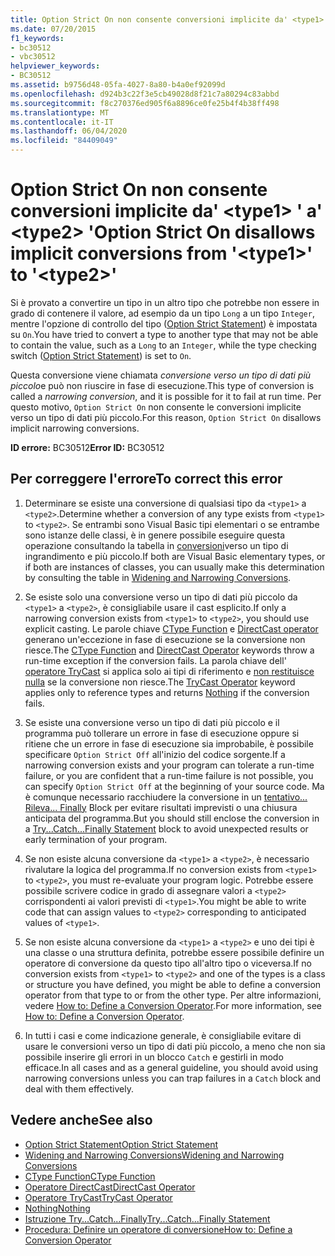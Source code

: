 ```yaml
---
title: Option Strict On non consente conversioni implicite da' <type1> ' a' <type2> '
ms.date: 07/20/2015
f1_keywords:
- bc30512
- vbc30512
helpviewer_keywords:
- BC30512
ms.assetid: b9756d48-05fa-4027-8a80-b4a0ef92099d
ms.openlocfilehash: d924b3c22f3e5cb49028d8f21c7a80294c83abbd
ms.sourcegitcommit: f8c270376ed905f6a8896ce0fe25b4f4b38ff498
ms.translationtype: MT
ms.contentlocale: it-IT
ms.lasthandoff: 06/04/2020
ms.locfileid: "84409049"
---
```

# <a name="option-strict-on-disallows-implicit-conversions-from-type1-to-type2"></a><span data-ttu-id="182de-102">Option Strict On non consente conversioni implicite da' \<type1> ' a' \<type2> '</span><span class="sxs-lookup"><span data-stu-id="182de-102">Option Strict On disallows implicit conversions from '\<type1>' to '\<type2>'</span></span>
<span data-ttu-id="182de-103">Si è provato a convertire un tipo in un altro tipo che potrebbe non essere in grado di contenere il valore, ad esempio da un tipo `Long` a un tipo `Integer`, mentre l'opzione di controllo del tipo ([Option Strict Statement](../language-reference/statements/option-strict-statement.md)) è impostata su `On`.</span><span class="sxs-lookup"><span data-stu-id="182de-103">You have tried to convert a type to another type that may not be able to contain the value, such as a `Long` to an `Integer`, while the type checking switch ([Option Strict Statement](../language-reference/statements/option-strict-statement.md)) is set to `On`.</span></span>  
  
 <span data-ttu-id="182de-104">Questa conversione viene chiamata *conversione verso un tipo di dati più piccolo*e può non riuscire in fase di esecuzione.</span><span class="sxs-lookup"><span data-stu-id="182de-104">This type of conversion is called a *narrowing conversion*, and it is possible for it to fail at run time.</span></span> <span data-ttu-id="182de-105">Per questo motivo, `Option Strict On` non consente le conversioni implicite verso un tipo di dati più piccolo.</span><span class="sxs-lookup"><span data-stu-id="182de-105">For this reason, `Option Strict On` disallows implicit narrowing conversions.</span></span>  
  
 <span data-ttu-id="182de-106">**ID errore:** BC30512</span><span class="sxs-lookup"><span data-stu-id="182de-106">**Error ID:** BC30512</span></span>  
  
## <a name="to-correct-this-error"></a><span data-ttu-id="182de-107">Per correggere l'errore</span><span class="sxs-lookup"><span data-stu-id="182de-107">To correct this error</span></span>  
  
1. <span data-ttu-id="182de-108">Determinare se esiste una conversione di qualsiasi tipo da `<type1>` a `<type2>`.</span><span class="sxs-lookup"><span data-stu-id="182de-108">Determine whether a conversion of any type exists from `<type1>` to `<type2>`.</span></span> <span data-ttu-id="182de-109">Se entrambi sono Visual Basic tipi elementari o se entrambe sono istanze delle classi, è in genere possibile eseguire questa operazione consultando la tabella in [conversioni](../programming-guide/language-features/data-types/widening-and-narrowing-conversions.md)verso un tipo di ingrandimento e più piccolo.</span><span class="sxs-lookup"><span data-stu-id="182de-109">If both are Visual Basic elementary types, or if both are instances of classes, you can usually make this determination by consulting the table in [Widening and Narrowing Conversions](../programming-guide/language-features/data-types/widening-and-narrowing-conversions.md).</span></span>  
  
2. <span data-ttu-id="182de-110">Se esiste solo una conversione verso un tipo di dati più piccolo da `<type1>` a `<type2>`, è consigliabile usare il cast esplicito.</span><span class="sxs-lookup"><span data-stu-id="182de-110">If only a narrowing conversion exists from `<type1>` to `<type2>`, you should use explicit casting.</span></span> <span data-ttu-id="182de-111">Le parole chiave [CType Function](../language-reference/functions/ctype-function.md) e [DirectCast operator](../language-reference/operators/directcast-operator.md) generano un'eccezione in fase di esecuzione se la conversione non riesce.</span><span class="sxs-lookup"><span data-stu-id="182de-111">The [CType Function](../language-reference/functions/ctype-function.md) and [DirectCast Operator](../language-reference/operators/directcast-operator.md) keywords throw a run-time exception if the conversion fails.</span></span> <span data-ttu-id="182de-112">La parola chiave dell' [operatore TryCast](../language-reference/operators/trycast-operator.md) si applica solo ai tipi di riferimento e [non restituisce nulla](../language-reference/nothing.md) se la conversione non riesce.</span><span class="sxs-lookup"><span data-stu-id="182de-112">The [TryCast Operator](../language-reference/operators/trycast-operator.md) keyword applies only to reference types and returns [Nothing](../language-reference/nothing.md) if the conversion fails.</span></span>  
  
3. <span data-ttu-id="182de-113">Se esiste una conversione verso un tipo di dati più piccolo e il programma può tollerare un errore in fase di esecuzione oppure si ritiene che un errore in fase di esecuzione sia improbabile, è possibile specificare `Option Strict Off` all'inizio del codice sorgente.</span><span class="sxs-lookup"><span data-stu-id="182de-113">If a narrowing conversion exists and your program can tolerate a run-time failure, or you are confident that a run-time failure is not possible, you can specify `Option Strict Off` at the beginning of your source code.</span></span> <span data-ttu-id="182de-114">Ma è comunque necessario racchiudere la conversione in un [tentativo... Rileva... Finally](../language-reference/statements/try-catch-finally-statement.md) Block per evitare risultati imprevisti o una chiusura anticipata del programma.</span><span class="sxs-lookup"><span data-stu-id="182de-114">But you should still enclose the conversion in a [Try...Catch...Finally Statement](../language-reference/statements/try-catch-finally-statement.md) block to avoid unexpected results or early termination of your program.</span></span>  
  
4. <span data-ttu-id="182de-115">Se non esiste alcuna conversione da `<type1>` a `<type2>`, è necessario rivalutare la logica del programma.</span><span class="sxs-lookup"><span data-stu-id="182de-115">If no conversion exists from `<type1>` to `<type2>`, you must re-evaluate your program logic.</span></span> <span data-ttu-id="182de-116">Potrebbe essere possibile scrivere codice in grado di assegnare valori a `<type2>` corrispondenti ai valori previsti di `<type1>`.</span><span class="sxs-lookup"><span data-stu-id="182de-116">You might be able to write code that can assign values to `<type2>` corresponding to anticipated values of `<type1>`.</span></span>  
  
5. <span data-ttu-id="182de-117">Se non esiste alcuna conversione da `<type1>` a `<type2>` e uno dei tipi è una classe o una struttura definita, potrebbe essere possibile definire un operatore di conversione da questo tipo all'altro tipo o viceversa.</span><span class="sxs-lookup"><span data-stu-id="182de-117">If no conversion exists from `<type1>` to `<type2>` and one of the types is a class or structure you have defined, you might be able to define a conversion operator from that type to or from the other type.</span></span> <span data-ttu-id="182de-118">Per altre informazioni, vedere [How to: Define a Conversion Operator](../programming-guide/language-features/procedures/how-to-define-a-conversion-operator.md).</span><span class="sxs-lookup"><span data-stu-id="182de-118">For more information, see [How to: Define a Conversion Operator](../programming-guide/language-features/procedures/how-to-define-a-conversion-operator.md).</span></span>  
  
6. <span data-ttu-id="182de-119">In tutti i casi e come indicazione generale, è consigliabile evitare di usare le conversioni verso un tipo di dati più piccolo, a meno che non sia possibile inserire gli errori in un blocco `Catch` e gestirli in modo efficace.</span><span class="sxs-lookup"><span data-stu-id="182de-119">In all cases and as a general guideline, you should avoid using narrowing conversions unless you can trap failures in a `Catch` block and deal with them effectively.</span></span>  
  
## <a name="see-also"></a><span data-ttu-id="182de-120">Vedere anche</span><span class="sxs-lookup"><span data-stu-id="182de-120">See also</span></span>

- [<span data-ttu-id="182de-121">Option Strict Statement</span><span class="sxs-lookup"><span data-stu-id="182de-121">Option Strict Statement</span></span>](../language-reference/statements/option-strict-statement.md)
- [<span data-ttu-id="182de-122">Widening and Narrowing Conversions</span><span class="sxs-lookup"><span data-stu-id="182de-122">Widening and Narrowing Conversions</span></span>](../programming-guide/language-features/data-types/widening-and-narrowing-conversions.md)
- [<span data-ttu-id="182de-123">CType Function</span><span class="sxs-lookup"><span data-stu-id="182de-123">CType Function</span></span>](../language-reference/functions/ctype-function.md)
- [<span data-ttu-id="182de-124">Operatore DirectCast</span><span class="sxs-lookup"><span data-stu-id="182de-124">DirectCast Operator</span></span>](../language-reference/operators/directcast-operator.md)
- [<span data-ttu-id="182de-125">Operatore TryCast</span><span class="sxs-lookup"><span data-stu-id="182de-125">TryCast Operator</span></span>](../language-reference/operators/trycast-operator.md)
- [<span data-ttu-id="182de-126">Nothing</span><span class="sxs-lookup"><span data-stu-id="182de-126">Nothing</span></span>](../language-reference/nothing.md)
- [<span data-ttu-id="182de-127">Istruzione Try...Catch...Finally</span><span class="sxs-lookup"><span data-stu-id="182de-127">Try...Catch...Finally Statement</span></span>](../language-reference/statements/try-catch-finally-statement.md)
- [<span data-ttu-id="182de-128">Procedura: Definire un operatore di conversione</span><span class="sxs-lookup"><span data-stu-id="182de-128">How to: Define a Conversion Operator</span></span>](../programming-guide/language-features/procedures/how-to-define-a-conversion-operator.md)
